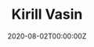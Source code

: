 ---
title: "Kirill Vasin"  # Add a page title.
summary: "About Kirill Vasin"  # Add a page description.
date: "2020-08-02T00:00:00Z"  # Add today's date.
type: "widget_page"  # Page type is a Widget Page
---
